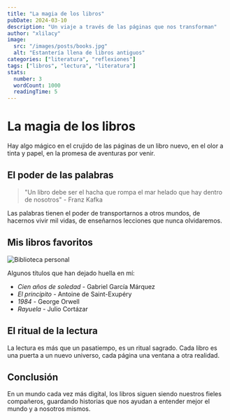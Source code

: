 ```yaml
---
title: "La magia de los libros"
pubDate: 2024-03-10
description: "Un viaje a través de las páginas que nos transforman"
author: "xlilacy"
image:
  src: "/images/posts/books.jpg"
  alt: "Estantería llena de libros antiguos"
categories: ["literatura", "reflexiones"]
tags: ["libros", "lectura", "literatura"]
stats:
  number: 3
  wordCount: 1000
  readingTime: 5
---
```


# La magia de los libros

Hay algo mágico en el crujido de las páginas de un libro nuevo, en el olor a tinta y papel, en la promesa de aventuras por venir.

## El poder de las palabras

> "Un libro debe ser el hacha que rompa el mar helado que hay dentro de nosotros" - Franz Kafka

Las palabras tienen el poder de transportarnos a otros mundos, de hacernos vivir mil vidas, de enseñarnos lecciones que nunca olvidaremos.

## Mis libros favoritos

![Biblioteca personal](/images/posts/library.jpg "Mi rincón de lectura favorito")

Algunos títulos que han dejado huella en mí:

- *Cien años de soledad* - Gabriel García Márquez
- *El principito* - Antoine de Saint-Exupéry
- *1984* - George Orwell
- *Rayuela* - Julio Cortázar

## El ritual de la lectura

La lectura es más que un pasatiempo, es un ritual sagrado. Cada libro es una puerta a un nuevo universo, cada página una ventana a otra realidad.

## Conclusión

En un mundo cada vez más digital, los libros siguen siendo nuestros fieles compañeros, guardando historias que nos ayudan a entender mejor el mundo y a nosotros mismos. 
